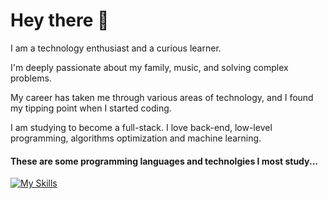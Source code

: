 # Hey there 🤚

I am a technology enthusiast and a curious learner.

I'm deeply passionate about my family, music, and solving complex problems.

My career has taken me through various areas of technology, and I found my tipping point when I started coding.

I am studying to become a full-stack. I love back-end, low-level programming, algorithms optimization and machine learning.

#### These are some programming languages and technolgies I most study...

[![My Skills](https://skillicons.dev/icons?i=c,cpp,rust,clojure,py,js,react,nodejs,nextjs,vite,vercel)](https://skillicons.dev)
